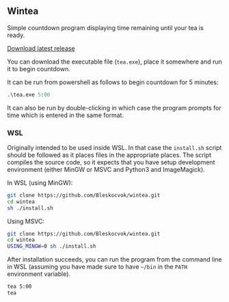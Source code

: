 ## Wintea

Simple countdown program displaying time remaining until your tea is ready.

[Download latest release](https://github.com/Bleskocvok/wintea/releases/latest)

You can download the executable file (`tea.exe`), place it somewhere and run it to begin
countdown.

It can be run from powershell as follows to begin countdown for 5 minutes:

```ps
.\tea.exe 5:00
```

It can also be run by double-clicking in which case the program prompts for
time which is entered in the same format.

### WSL

Originally intended to be used inside WSL. In that case the `install.sh` script
should be followed as it places files in the appropriate places. The script
compiles the source code, so it expects that you have setup development
environment (either MinGW or MSVC and Python3 and ImageMagick).

In WSL (using MinGW):
```sh
git clone https://github.com/Bleskocvok/wintea.git
cd wintea
sh ./install.sh
```

Using MSVC:
```sh
git clone https://github.com/Bleskocvok/wintea.git
cd wintea
USING_MINGW=0 sh ./install.sh
```

After installation succeeds, you can run the program from the command line in
WSL (assuming you have made sure to have `~/bin` in the `PATH` environment
variable).
```sh
tea 5:00
tea
```
